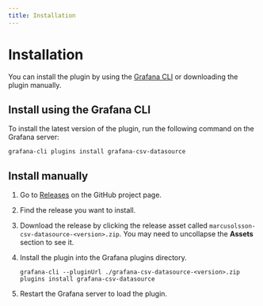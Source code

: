 ```yaml
---
title: Installation
---
```


# Installation

You can install the plugin by using the [Grafana CLI](https://grafana.com/docs/grafana/latest/cli/) or downloading the plugin manually.

## Install using the Grafana CLI

To install the latest version of the plugin, run the following command on the Grafana server:

```
grafana-cli plugins install grafana-csv-datasource
```

## Install manually

1. Go to [Releases](https://github.com/grafana/grafana-csv-datasource/releases) on the GitHub project page.
1. Find the release you want to install.
1. Download the release by clicking the release asset called `marcusolsson-csv-datasource-<version>.zip`. You may need to uncollapse the **Assets** section to see it.
1. Install the plugin into the Grafana plugins directory.

   ```
   grafana-cli --pluginUrl ./grafana-csv-datasource-<version>.zip plugins install grafana-csv-datasource
   ```
1. Restart the Grafana server to load the plugin.
